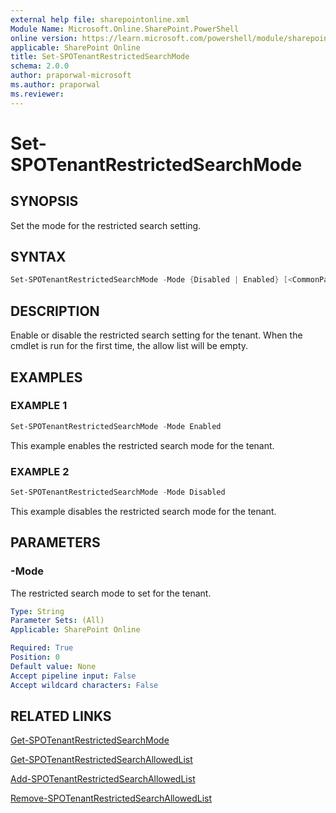 ```yaml
---
external help file: sharepointonline.xml
Module Name: Microsoft.Online.SharePoint.PowerShell
online version: https://learn.microsoft.com/powershell/module/sharepoint-online/set-spotenantrestrictedsearchmode
applicable: SharePoint Online
title: Set-SPOTenantRestrictedSearchMode
schema: 2.0.0
author: praporwal-microsoft
ms.author: praporwal
ms.reviewer:
---
```


# Set-SPOTenantRestrictedSearchMode

## SYNOPSIS

Set the mode for the restricted search setting.

## SYNTAX

```powershell
Set-SPOTenantRestrictedSearchMode -Mode {Disabled | Enabled} [<CommonParameters>]
```

## DESCRIPTION

Enable or disable the restricted search setting for the tenant. When the cmdlet is run for the first time, the allow list will be empty.

## EXAMPLES

### EXAMPLE 1

```powershell
Set-SPOTenantRestrictedSearchMode -Mode Enabled
```

This example enables the restricted search mode for the tenant.

### EXAMPLE 2

```powershell
Set-SPOTenantRestrictedSearchMode -Mode Disabled
```

This example disables the restricted search mode for the tenant.

## PARAMETERS

### -Mode

The restricted search mode to set for the tenant.

```yaml
Type: String
Parameter Sets: (All)
Applicable: SharePoint Online

Required: True
Position: 0
Default value: None
Accept pipeline input: False
Accept wildcard characters: False
```

## RELATED LINKS

[Get-SPOTenantRestrictedSearchMode](Get-SPOTenantRestrictedSearchMode.md)

[Get-SPOTenantRestrictedSearchAllowedList](Get-SPOTenantRestrictedSearchAllowedList.md)

[Add-SPOTenantRestrictedSearchAllowedList](Add-SPOTenantRestrictedSearchAllowedList.md)

[Remove-SPOTenantRestrictedSearchAllowedList](Remove-SPOTenantRestrictedSearchAllowedList.md)
